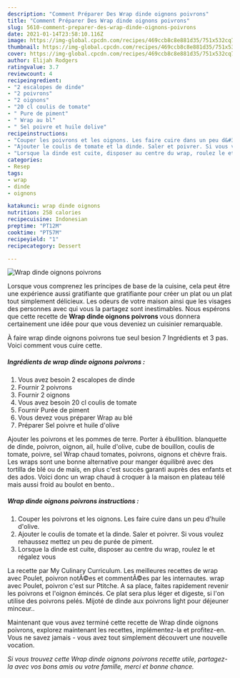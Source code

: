```yaml
---
description: "Comment Préparer Des Wrap dinde oignons poivrons"
title: "Comment Préparer Des Wrap dinde oignons poivrons"
slug: 5610-comment-preparer-des-wrap-dinde-oignons-poivrons
date: 2021-01-14T23:58:10.116Z
image: https://img-global.cpcdn.com/recipes/469ccb8c8e881d35/751x532cq70/wrap-dinde-oignons-poivrons-photo-principale-de-la-recette.jpg
thumbnail: https://img-global.cpcdn.com/recipes/469ccb8c8e881d35/751x532cq70/wrap-dinde-oignons-poivrons-photo-principale-de-la-recette.jpg
cover: https://img-global.cpcdn.com/recipes/469ccb8c8e881d35/751x532cq70/wrap-dinde-oignons-poivrons-photo-principale-de-la-recette.jpg
author: Elijah Rodgers
ratingvalue: 3.7
reviewcount: 4
recipeingredient:
- "2 escalopes de dinde"
- "2 poivrons"
- "2 oignons"
- "20 cl coulis de tomate"
- " Pure de piment"
- " Wrap au bl"
- " Sel poivre et huile dolive"
recipeinstructions:
- "Couper les poivrons et les oignons. Les faire cuire dans un peu d&#39;huile d&#39;olive."
- "Ajouter le coulis de tomate et la dinde. Saler et poivrer. Si vous voulez rehaussez mettez un peu de purée de piment."
- "Lorsque la dinde est cuite, disposer au centre du wrap, roulez le et régalez vous"
categories:
- Resep
tags:
- wrap
- dinde
- oignons

katakunci: wrap dinde oignons 
nutrition: 258 calories
recipecuisine: Indonesian
preptime: "PT12M"
cooktime: "PT57M"
recipeyield: "1"
recipecategory: Dessert

---
```



![Wrap dinde oignons poivrons](https://img-global.cpcdn.com/recipes/469ccb8c8e881d35/751x532cq70/wrap-dinde-oignons-poivrons-photo-principale-de-la-recette.jpg)

Lorsque vous comprenez les principes de base de la cuisine, cela peut être une expérience aussi gratifiante que gratifiante pour créer un plat ou un plat tout simplement délicieux. Les odeurs de votre maison ainsi que les visages des personnes avec qui vous la partagez sont inestimables. Nous espérons que cette recette de <strong> Wrap dinde oignons poivrons </strong> vous donnera certainement une idée pour que vous deveniez un cuisinier remarquable.

<!--inarticleads1-->

À faire wrap dinde oignons poivrons tue seul besion 7 Ingrédients et 3 pas. Voici comment vous cuire cette.

##### Ingrédients de wrap dinde oignons poivrons :

1. Vous avez besoin 2 escalopes de dinde
1. Fournir 2 poivrons
1. Fournir 2 oignons
1. Vous avez besoin 20 cl coulis de tomate
1. Fournir  Purée de piment
1. Vous devez vous préparer  Wrap au blé
1. Préparer  Sel poivre et huile d&#39;olive


Ajouter les poivrons et les pommes de terre. Porter à ébullition. blanquette de dinde, poivron, oignon, ail, huile d&#39;olive, cube de bouillon, coulis de tomate, poivre, sel Wrap chaud tomates, poivrons, oignons et chèvre frais. Les wraps sont une bonne alternative pour manger équilibré avec des tortilla de blé ou de maïs, en plus c&#39;est succès garanti auprès des enfants et des ados. Voici donc un wrap chaud à croquer à la maison en plateau télé mais aussi froid au boulot en bento.. 

<!--inarticleads2-->

##### Wrap dinde oignons poivrons instructions :

1. Couper les poivrons et les oignons. Les faire cuire dans un peu d&#39;huile d&#39;olive.
1. Ajouter le coulis de tomate et la dinde. Saler et poivrer. Si vous voulez rehaussez mettez un peu de purée de piment.
1. Lorsque la dinde est cuite, disposer au centre du wrap, roulez le et régalez vous


La recette par My Culinary Curriculum. Les meilleures recettes de wrap avec Poulet, poivron notÃ©es et commentÃ©es par les internautes. wrap avec Poulet, poivron c&#39;est sur Ptitche. A sa place, faites rapidement revenir les poivrons et l&#39;oignon émincés. Ce plat sera plus léger et digeste, si l&#39;on utilise des poivrons pelés. Mijoté de dinde aux poivrons light pour déjeuner minceur.. 

<!--inarticleads1-->

<p>
Maintenant que vous avez terminé cette recette de Wrap dinde oignons poivrons, explorez maintenant les recettes, implémentez-la et profitez-en. Vous ne savez jamais - vous avez tout simplement découvert une nouvelle vocation.
</p>

<p>
<i>Si vous trouvez cette Wrap dinde oignons poivrons recette utile, partagez-la avec vos bons amis ou votre famille, merci et bonne chance.</i>
</p>
